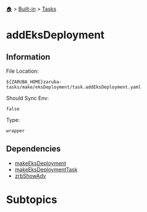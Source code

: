 <!--startTocHeader-->
[🏠](../../README.md) > [Built-in](../README.md) > [Tasks](README.md)
# addEksDeployment
<!--endTocHeader-->


## Information

File Location:

    ${ZARUBA_HOME}zaruba-tasks/make/eksDeployment/task.addEksDeployment.yaml

Should Sync Env:

    false

Type:

    wrapper


## Dependencies

- [makeEksDeployment](make-eks-deployment.md)
- [makeEksDeploymentTask](make-eks-deployment-task.md)
- [zrbShowAdv](zrb-show-adv.md)



# Subtopics
<!--startTocSubtopic-->
<!--endTocSubtopic-->